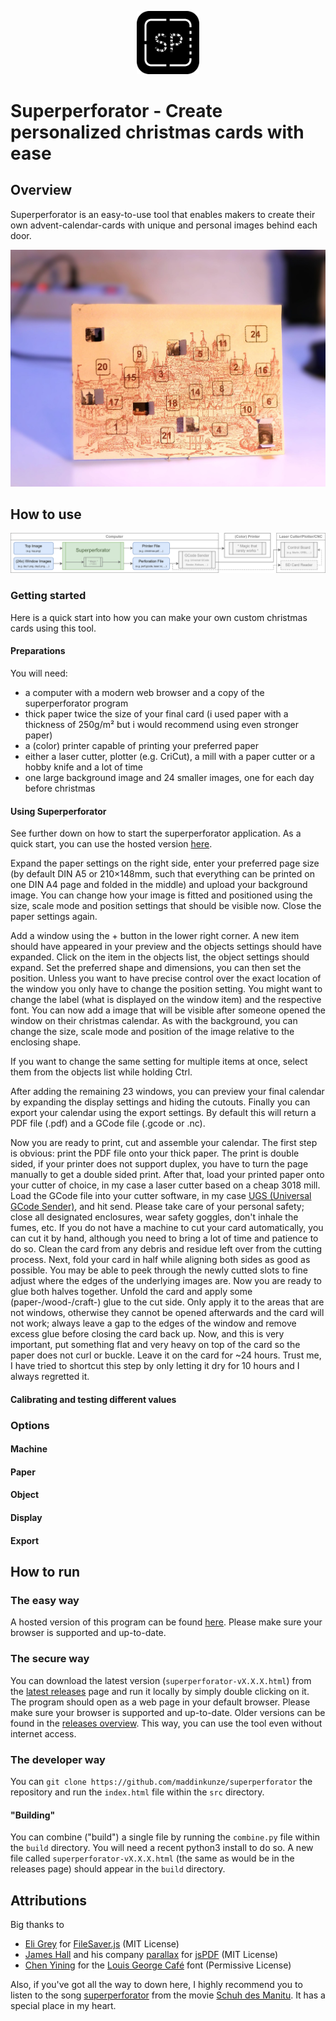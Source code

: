 <p align="center"><img src="docs/img/icon.svg" width="20%"></p>

# Superperforator - Create personalized christmas cards with ease

## Overview

Superperforator is an easy-to-use tool that enables makers to create their own advent-calendar-cards with unique and personal images behind each door.

![](docs/img/example_christmas_card.jpg)

## How to use

![](docs/img/diagram_process.png)

### Getting started

Here is a quick start into how you can make your own custom christmas cards using this tool.


#### Preparations

You will need:
 - a computer with a modern web browser and a copy of the superperforator program
 - thick paper twice the size of your final card (i used paper with a thickness of 250g/m² but i would recommend using even stronger paper)
 - a (color) printer capable of printing your preferred paper
 - either a laser cutter, plotter (e.g. CriCut), a mill with a paper cutter or a hobby knife and a lot of time
 - one large background image and 24 smaller images, one for each day before christmas

#### Using Superperforator

See further down on how to start the superperforator application. As a quick start, you can use the hosted version [here](https://martinkunze.com/tools/superperforator).

Expand the paper settings on the right side, enter your preferred page size (by default DIN A5 or 210×148mm, such that everything can be printed on one DIN A4 page and folded in the middle) and upload your background image. You can change how your image is fitted and positioned using the size, scale mode and position settings that should be visible now. Close the paper settings again.

Add a window using the + button in the lower right corner. A new item should have appeared in your preview and the objects settings should have expanded. Click on the item in the objects list, the object settings should expand. Set the preferred shape and dimensions, you can then set the position. Unless you want to have precise control over the exact location of the window you only have to change the position setting. You might want to change the label (what is displayed on the window item) and the respective font. You can now add a image that will be visible after someone opened the window on their christmas calendar. As with the background, you can change the size, scale mode and position of the image relative to the enclosing shape.

If you want to change the same setting for multiple items at once, select them from the objects list while holding Ctrl.

After adding the remaining 23 windows, you can preview your final calendar by expanding the display settings and hiding the cutouts. Finally you can export your calendar using the export settings. By default this will return a PDF file (.pdf) and a GCode file (.gcode or .nc).

Now you are ready to print, cut and assemble your calendar. The first step is obvious: print the PDF file onto your thick paper. The print is double sided, if your printer does not support duplex, you have to turn the page manually to get a double sided print. After that, load your printed paper onto your cutter of choice, in my case a laser cutter based on a cheap 3018 mill. Load the GCode file into your cutter software, in my case [UGS (Universal GCode Sender)](https://github.com/winder/Universal-G-Code-Sender), and hit send. Please take care of your personal safety; close all designated enclosures, wear safety goggles, don't inhale the fumes, etc. If you do not have a machine to cut your card automatically, you can cut it by hand, although you need to bring a lot of time and patience to do so. Clean the card from any debris and residue left over from the cutting process. Next, fold your card in half while aligning both sides as good as possible. You may be able to peek through the newly cutted slots to fine adjust where the edges of the underlying images are. Now you are ready to glue both halves together. Unfold the card and apply some (paper-/wood-/craft-) glue to the cut side. Only apply it to the areas that are not windows, otherwise they cannot be opened afterwards and the card will not work; always leave a gap to the edges of the window and remove excess glue before closing the card back up. Now, and this is very important, put something flat and very heavy on top of the card so the paper does not curl or buckle. Leave it on the card for ~24 hours. Trust me, I have tried to shortcut this step by only letting it dry for 10 hours and I always regretted it.


#### Calibrating and testing different values


### Options

#### Machine

#### Paper

#### Object

#### Display

#### Export


## How to run

### The easy way

A hosted version of this program can be found [here](https://martinkunze.com/tools/superperforator). Please make sure your browser is supported and up-to-date.

### The secure way

You can download the latest version (`superperforator-vX.X.X.html`) from the [latest releases](https://github.com/maddinkunze/superperforator/releases/latest) page and run it locally by simply double clicking on it. The program should open as a web page in your default browser. Please make sure your browser is supported and up-to-date. Older versions can be found in the [releases overview](https://github.com/maddinkunze/superperforator/releases).
This way, you can use the tool even without internet access.

### The developer way

You can `git clone https://github.com/maddinkunze/superperforator` the repository and run the `index.html` file within the `src` directory.

#### "Building"

You can combine ("build") a single file by running the `combine.py` file within the `build` directory. You will need a recent python3 install to do so. A new file called `superperforator-vX.X.X.html` (the same as would be in the releases page) should appear in the `build` directory.


## Attributions

Big thanks to
 - [Eli Grey](https://github.com/eligrey) for [FileSaver.js](https://github.com/eligrey/FileSaver.js) (MIT License)
 - [James Hall](https://github.com/MrRio) and his company [parallax](https://github.com/parallax) for [jsPDF](https://github.com/parallax/jsPDF) (MIT License)
 - [Chen Yining](https://www.dafont.com/chen-yining.d6681) for the [Louis George Café](https://www.dafont.com/louis-george-cafe.font) font (Permissive License)

Also, if you've got all the way to down here, I highly recommend you to listen to the song [superperforator](https://youtu.be/KtxOWwgkmzw) from the movie [Schuh des Manitu](https://www.imdb.com/title/tt0248408/). It has a special place in my heart.